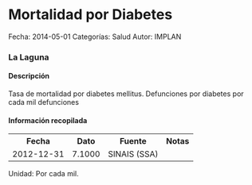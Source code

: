 Mortalidad por Diabetes
=====

Fecha: 2014-05-01
Categorías: Salud
Autor: IMPLAN

### La Laguna

#### Descripción

Tasa de mortalidad por diabetes mellitus. Defunciones por diabetes por cada mil defunciones

#### Información recopilada

<table class="table table-hover table-bordered">
  <tr><th>Fecha</th><th>Dato</th><th>Fuente</th><th>Notas</th></tr>
  <tr><td>2012-12-31</td><td>7.1000</td><td>SINAIS (SSA)</td><td></td></tr>
</table>

Unidad: Por cada mil.
